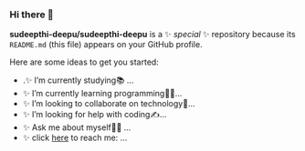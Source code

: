 ### Hi there 👋


**sudeepthi-deepu/sudeepthi-deepu** is a ✨ _special_ ✨ repository because its `README.md` (this file) appears on your GitHub profile.

Here are some ideas to get you started:

- .✨ I’m currently studying📚  ...
- ✨ I’m currently learning programming🏃‍♀️...
- ✨ I’m looking to collaborate on technology🙌...
- ✨ I’m looking for help with coding✍...
- ✨ Ask me about myself🙋‍♀️ ...
- ✨ click [here](https://www.google.com/maps/place/Dwaraka+Tirumala+Mandapam/@16.9564705,81.2510096,16z/data=!4m13!1m7!3m6!1s0x3a365b7de3e2f139:0x3110b5a712dc8272!2sDwaraka+Tirumala,+Andhra+Pradesh+534426!3b1!8m2!3d16.9562575!4d81.2560133!3m4!1s0x0:0x91305792f8d8da66!8m2!3d16.9541796!4d81.2564948) to reach me: ...


